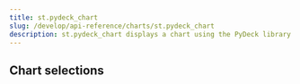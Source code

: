 ```yaml
---
title: st.pydeck_chart
slug: /develop/api-reference/charts/st.pydeck_chart
description: st.pydeck_chart displays a chart using the PyDeck library.
---
```


<Autofunction function="streamlit.pydeck_chart" />

## Chart selections

<Autofunction function="PydeckState" />

<Autofunction function="PydeckSelectionState" />
